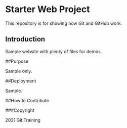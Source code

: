 # Starter Web Project

This repository is for showing how Git and GitHub work.

## Introduction

Sample website with plenty of files for demos.

##Purpose

Sample only.

##Deployment

Sample.

##How to Contribute

###Copyright

2021 Git.Training